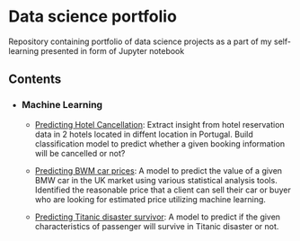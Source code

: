 # Data science portfolio
Repository containing portfolio of data science projects as a part of my self-learning presented in form of Jupyter notebook


## Contents

- ### Machine Learning

	- [Predicting Hotel Cancellation](https://github.com/Joeycooky/DataScience-portfolio/blob/master/Classification%20-%20Titanic%20survivor%20prediction/titanic%20survivor%20prediction.ipynb): Extract insight from hotel reservation data in 2 hotels located in diffent location in Portugal. Build classification model to predict whether a given booking information will be cancelled or not?


	- [Predicting BWM car prices](https://github.com/Joeycooky/DataScience-portfolio/blob/master/Regression%20-%20BMW%20car%20price%20prediction/bmw-price-prediction.ipynb): A model to predict the value of a given BMW car in the UK market using various statistical analysis tools. Identified the reasonable price that a client can sell their car or buyer who are looking for estimated price utilizing machine learning.

	- [Predicting Titanic disaster survivor](https://github.com/Joeycooky/DataScience-portfolio/blob/master/Classification%20-%20Titanic%20survivor%20prediction/titanic%20survivor%20prediction.ipynb): A model to predict if the given characteristics of passenger will survive in Titanic disaster or not.

	
